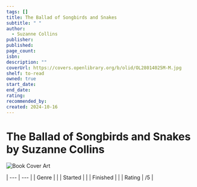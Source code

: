 ```yaml
---
tags: []
title: The Ballad of Songbirds and Snakes
subtitle: " "
author:
  - Suzanne Collins
publisher: 
published: 
page_count: 
isbn: 
description: ""
coverUrl: https://covers.openlibrary.org/b/olid/OL28014025M-M.jpg
shelf: to-read
owned: true
start_date: 
end_date: 
rating: 
recommended_by: 
created: 2024-10-16
---
```


# The Ballad of Songbirds and Snakes by Suzanne Collins

![Book Cover Art](https://covers.openlibrary.org/b/olid/OL28014025M-M.jpg)


| --- | --- |
| Genre |  |
| Started |  |
| Finished |  |
| Rating | /5 |

